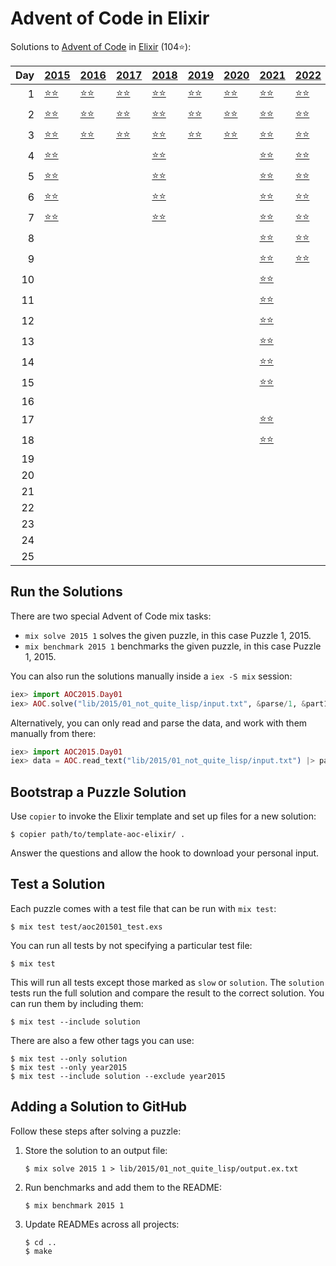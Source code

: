 # Advent of Code in Elixir

Solutions to [Advent of Code](https://adventofcode.com/) in [Elixir](https://elixir-lang.org/) (104⭐):

|   Day | [2015](lib/2015)                                           | [2016](lib/2016)                             | [2017](lib/2017)                        | [2018](lib/2018)                                | [2019](lib/2019)                                       | [2020](lib/2020)                        | [2021](lib/2021)                            | [2022](lib/2022)                            |
|------:|:-----------------------------------------------------------|:---------------------------------------------|:----------------------------------------|:------------------------------------------------|:-------------------------------------------------------|:----------------------------------------|:--------------------------------------------|:--------------------------------------------|
|     1 | [⭐⭐](lib/2015/01_not_quite_lisp)                         | [⭐⭐](lib/2016/01_no_time_for_a_taxicab)    | [⭐⭐](lib/2017/01_inverse_captcha)     | [⭐⭐](lib/2018/01_chronal_calibration)         | [⭐⭐](lib/2019/01_the_tyranny_of_the_rocket_equation) | [⭐⭐](lib/2020/01_report_repair)       | [⭐⭐](lib/2021/01_sonar_sweep)             | [⭐⭐](lib/2022/01_calorie_counting)        |
|     2 | [⭐⭐](lib/2015/02_i_was_told_there_would_be_no_math)      | [⭐⭐](lib/2016/02_bathroom_security)        | [⭐⭐](lib/2017/02_corruption_checksum) | [⭐⭐](lib/2018/02_inventory_management_system) | [⭐⭐](lib/2019/02_1202_program_alarm)                 | [⭐⭐](lib/2020/02_password_philosophy) | [⭐⭐](lib/2021/02_dive)                    | [⭐⭐](lib/2022/02_rock_paper_scissors)     |
|     3 | [⭐⭐](lib/2015/03_perfectly_spherical_houses_in_a_vacuum) | [⭐⭐](lib/2016/03_squares_with_three_sides) | [⭐⭐](lib/2017/03_spiral_memory)       | [⭐⭐](lib/2018/03_no_matter_how_you_slice_it)  | [⭐⭐](lib/2019/03_crossed_wires)                      | [⭐⭐](lib/2020/03_toboggan_trajectory) | [⭐⭐](lib/2021/03_binary_diagnostic)       | [⭐⭐](lib/2022/03_rucksack_reorganization) |
|     4 | [⭐⭐](lib/2015/04_the_ideal_stocking_stuffer)             |                                              |                                         | [⭐⭐](lib/2018/04_repose_record)               |                                                        |                                         | [⭐⭐](lib/2021/04_giant_squid)             | [⭐⭐](lib/2022/04_camp_cleanup)            |
|     5 | [⭐⭐](lib/2015/05_doesnt_he_have_intern-elves_for_this)   |                                              |                                         | [⭐⭐](lib/2018/05_alchemical_reduction)        |                                                        |                                         | [⭐⭐](lib/2021/05_hydrothermal_venture)    | [⭐⭐](lib/2022/05_supply_stacks)           |
|     6 | [⭐⭐](lib/2015/06_probably_a_fire_hazard)                 |                                              |                                         | [⭐⭐](lib/2018/06_chronal_coordinates)         |                                                        |                                         | [⭐⭐](lib/2021/06_lanternfish)             | [⭐⭐](lib/2022/06_tuning_trouble)          |
|     7 | [⭐⭐](lib/2015/07_some_assembly_required)                 |                                              |                                         | [⭐⭐](lib/2018/07_the_sum_of_its_parts)        |                                                        |                                         | [⭐⭐](lib/2021/07_the_treachery_of_whales) | [⭐⭐](lib/2022/07_no_space_left_on_device) |
|     8 |                                                            |                                              |                                         |                                                 |                                                        |                                         | [⭐⭐](lib/2021/08_seven_segment_search)    | [⭐⭐](lib/2022/08_treetop_tree_house)      |
|     9 |                                                            |                                              |                                         |                                                 |                                                        |                                         | [⭐⭐](lib/2021/09_smoke_basin)             | [⭐⭐](lib/2022/09_rope_bridge)             |
|    10 |                                                            |                                              |                                         |                                                 |                                                        |                                         | [⭐⭐](lib/2021/10_syntax_scoring)          |                                             |
|    11 |                                                            |                                              |                                         |                                                 |                                                        |                                         | [⭐⭐](lib/2021/11_dumbo_octopus)           |                                             |
|    12 |                                                            |                                              |                                         |                                                 |                                                        |                                         | [⭐⭐](lib/2021/12_passage_pathing)         |                                             |
|    13 |                                                            |                                              |                                         |                                                 |                                                        |                                         | [⭐⭐](lib/2021/13_transparent_origami)     |                                             |
|    14 |                                                            |                                              |                                         |                                                 |                                                        |                                         | [⭐⭐](lib/2021/14_extended_polymerization) |                                             |
|    15 |                                                            |                                              |                                         |                                                 |                                                        |                                         | [⭐⭐](lib/2021/15_chiton)                  |                                             |
|    16 |                                                            |                                              |                                         |                                                 |                                                        |                                         |                                             |                                             |
|    17 |                                                            |                                              |                                         |                                                 |                                                        |                                         | [⭐⭐](lib/2021/17_trick_shot)              |                                             |
|    18 |                                                            |                                              |                                         |                                                 |                                                        |                                         | [⭐⭐](lib/2021/18_snailfish)               |                                             |
|    19 |                                                            |                                              |                                         |                                                 |                                                        |                                         |                                             |                                             |
|    20 |                                                            |                                              |                                         |                                                 |                                                        |                                         |                                             |                                             |
|    21 |                                                            |                                              |                                         |                                                 |                                                        |                                         |                                             |                                             |
|    22 |                                                            |                                              |                                         |                                                 |                                                        |                                         |                                             |                                             |
|    23 |                                                            |                                              |                                         |                                                 |                                                        |                                         |                                             |                                             |
|    24 |                                                            |                                              |                                         |                                                 |                                                        |                                         |                                             |                                             |
|    25 |                                                            |                                              |                                         |                                                 |                                                        |                                         |                                             |                                             |

## Run the Solutions

There are two special Advent of Code mix tasks:

- `mix solve 2015 1` solves the given puzzle, in this case Puzzle 1, 2015.
- `mix benchmark 2015 1` benchmarks the given puzzle, in this case Puzzle 1, 2015.

You can also run the solutions manually inside a `iex -S mix` session:

```elixir
iex> import AOC2015.Day01
iex> AOC.solve("lib/2015/01_not_quite_lisp/input.txt", &parse/1, &part1/1, &part2/1)
```

Alternatively, you can only read and parse the data, and work with them manually from there:

```elixir
iex> import AOC2015.Day01
iex> data = AOC.read_text("lib/2015/01_not_quite_lisp/input.txt") |> parse()
```

## Bootstrap a Puzzle Solution

Use `copier` to invoke the Elixir template and set up files for a new solution:

```console
$ copier path/to/template-aoc-elixir/ .
```

Answer the questions and allow the hook to download your personal input.


## Test a Solution

Each puzzle comes with a test file that can be run with `mix test`:

```console
$ mix test test/aoc201501_test.exs
```

You can run all tests by not specifying a particular test file:

```console
$ mix test
```

This will run all tests except those marked as `slow` or `solution`. The
`solution` tests run the full solution and compare the result to the correct
solution. You can run them by including them:

```console
$ mix test --include solution
```

There are also a few other tags you can use:

```console
$ mix test --only solution
$ mix test --only year2015
$ mix test --include solution --exclude year2015
```


## Adding a Solution to GitHub

Follow these steps after solving a puzzle:

1. Store the solution to an output file:

    ```console
    $ mix solve 2015 1 > lib/2015/01_not_quite_lisp/output.ex.txt
    ```

2. Run benchmarks and add them to the README:

    ```console
    $ mix benchmark 2015 1
    ```

3. Update READMEs across all projects:

    ```console
    $ cd ..
    $ make
    ```
